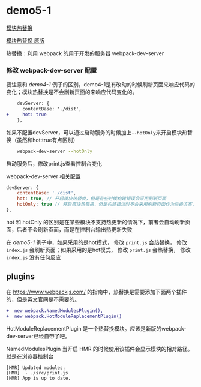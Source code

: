 # demo5-1

[模块热替换](https://www.webpackjs.com/guides/hot-module-replacement/)

[模块热替换 原版](https://webpack.js.org/guides/hot-module-replacement/)

热替换：利用 webpack 的用于开发的服务器 webpack-dev-server

### 修改 webpack-dev-server 配置

要注意和 *demo4-1* 例子的区别，demo4-1是有改动的时候刷新页面来响应代码的变化；模块热替换是不会刷新页面的来响应代码变化的。

``` diff
    devServer: {
      contentBase: './dist',
+     hot: true
    },
```

如果不配置devServer，可以通过启动服务的时候加上`--hotOnly`来开启模块热替换（虽然和hot:true有点区别）

``` bash
    webpack-dev-server --hotOnly
```

启动服务后，修改print.js查看控制台变化

webpack-dev-server 相关配置

``` javascript
devServer: {
    contentBase: './dist',
    hot: true, // 开启模块热替换，但是有些时候构建错误会采用刷新页面
    hotOnly: true // 开启模块热替换，但是构建错误时不会采用刷新页面作为后备方案，
},
```

hot 和 hotOnly 的区别是在某些模块不支持热更新的情况下，前者会自动刷新页面，后者不会刷新页面，而是在控制台输出热更新失败

在 *demo5-1* 例子中，如果采用的是hot模式， 修改 `print.js` 会热替换， 修改 `index.js` 会刷新页面；如果采用的是hot模式， 修改 `print.js` 会热替换， 修改 `index.js` 没有任何反应


## plugins

在 https://www.webpackjs.com/ 的指南中，热替换是需要添加下面两个插件的，但是英文官网是不需要的。

``` diff
+  new webpack.NamedModulesPlugin(),
+  new webpack.HotModuleReplacementPlugin()
```

HotModuleReplacementPlugin 是一个热替换模块。应该是新版的webpack-dev-server已经自带了吧。

NamedModulesPlugin 当开启 HMR 的时候使用该插件会显示模块的相对路径。就是在浏览器控制台

```
[HMR] Updated modules:
[HMR]  - ./src/print.js
[HMR] App is up to date.
```

